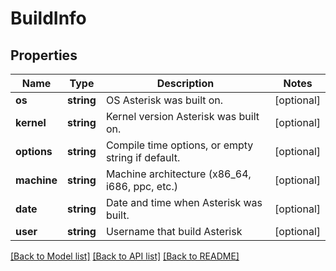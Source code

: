 # BuildInfo

## Properties
Name | Type | Description | Notes
------------ | ------------- | ------------- | -------------
**os** | **string** | OS Asterisk was built on. | [optional] 
**kernel** | **string** | Kernel version Asterisk was built on. | [optional] 
**options** | **string** | Compile time options, or empty string if default. | [optional] 
**machine** | **string** | Machine architecture (x86_64, i686, ppc, etc.) | [optional] 
**date** | **string** | Date and time when Asterisk was built. | [optional] 
**user** | **string** | Username that build Asterisk | [optional] 

[[Back to Model list]](../README.md#documentation-for-models) [[Back to API list]](../README.md#documentation-for-api-endpoints) [[Back to README]](../README.md)


